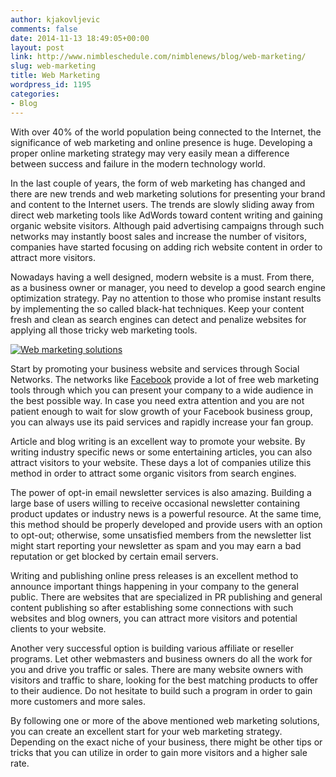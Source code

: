 ```yaml
---
author: kjakovljevic
comments: false
date: 2014-11-13 18:49:05+00:00
layout: post
link: http://www.nimbleschedule.com/nimblenews/blog/web-marketing/
slug: web-marketing
title: Web Marketing
wordpress_id: 1195
categories:
- Blog
---
```


With over 40% of the world population being connected to the Internet, the significance of web marketing and online presence is huge. Developing a proper online marketing strategy may very easily mean a difference between success and failure in the modern technology world.

In the last couple of years, the form of web marketing  has changed and there are new trends and web marketing solutions for presenting your brand and content to the Internet users. The trends are slowly sliding away from direct web marketing tools like AdWords toward content writing and gaining organic website visitors. Although paid advertising campaigns through such networks may instantly boost sales and increase the number of visitors, companies have started focusing on adding rich website content in order to attract more visitors.

Nowadays having a well designed, modern website is a must. From there, as a business owner or manager, you need to develop a good search engine optimization strategy. Pay no attention to those who promise instant results by implementing the so called black-hat techniques. Keep your content fresh and clean as search engines can detect and penalize websites for applying all those tricky web marketing tools.



[![Web marketing solutions](http://www.nimbleschedule.com/wp-content/uploads/2014/11/web-marketing-solutions-thumb.jpg)](http://www.nimbleschedule.com/wp-content/uploads/2014/11/web-marketing-solutions.jpg)



Start by promoting your business website and services through Social Networks. The networks like [Facebook](http://www.nimbleschedule.com/can-facebook-be-good-for-your-business/) provide a lot of free web marketing tools through which you can present your company  to a wide audience in the best possible way. In case you need extra attention and you are not patient enough to wait for slow growth of your Facebook business group, you can always use its paid services and rapidly increase your fan group.

Article and blog writing is an excellent way to promote your website. By writing industry specific news or some entertaining articles, you can also attract visitors to your website. These days a lot of companies utilize this method in order to attract some organic visitors from search engines.

The power of opt-in email newsletter services is also amazing. Building a large base of users willing to receive occasional newsletter containing product updates or industry news is a powerful resource. At the same time, this method should be properly developed and provide users with an option to opt-out; otherwise, some unsatisfied members from the newsletter list might start reporting your newsletter as spam and you may earn a bad reputation or get blocked by certain email servers.

Writing and publishing online press releases is an excellent method to announce important things happening in your company to the general public. There are websites that are specialized in PR publishing and general content publishing so after establishing some connections with such websites and blog owners, you can attract more visitors and potential clients to your website.

Another very successful option is building various affiliate or reseller programs. Let other webmasters and business owners do all the work for you and drive you traffic or sales. There are many website owners with visitors and traffic to share, looking for the best matching products to offer to their audience. Do not hesitate to build such a program in order to gain more customers and more sales.

By following one or more of the above mentioned web marketing solutions, you can create an excellent start for your web marketing strategy. Depending on the exact niche of your business, there might be other tips or tricks that you can utilize in order to gain more visitors and  a higher sale rate.

